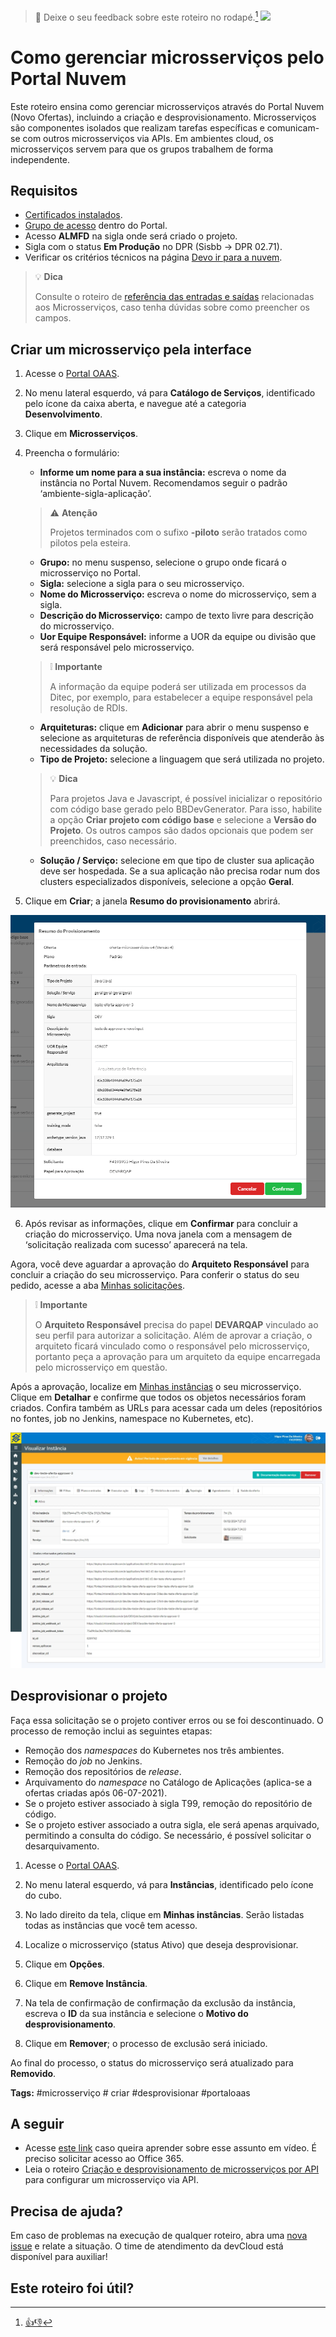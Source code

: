 > :speech_balloon: Deixe o seu feedback sobre este roteiro no rodapé.[^1]
![](https://eni.bb.com.br/eni1/matomo.php?idsite=469&amp;rec=1&amp;url=https://fontes.intranet.bb.com.br/dev/publico/roteiros/-/blob/master/ofertas/Como_gerenciar_microsserviços_Portal_Nuvem.md&amp;action_name=ofertas/Como_gerenciar_microsserviços_Portal_Nuvem)

# Como gerenciar microsserviços pelo Portal Nuvem

Este roteiro ensina como gerenciar microsserviços através do Portal Nuvem (Novo Ofertas), incluindo a criação e desprovisionamento. Microsserviços são componentes isolados que realizam tarefas específicas e comunicam-se com outros microsserviços via APIs. Em ambientes cloud, os microsserviços servem para que os grupos trabalhem de forma independente.

## Requisitos

* [Certificados instalados](https://fontes.intranet.bb.com.br/sgh/publico/atendimento/-/wikis/Portal-OaaS/01-Primeiros%20Passos#acesso-ao-portal-de-ofertas).
* [Grupo de acesso](https://fontes.intranet.bb.com.br/sgh/publico/atendimento/-/wikis/Portal-OaaS/03-Inst%C3%A2ncias) dentro do Portal.
* Acesso **ALMFD** na sigla onde será criado o projeto.
* Sigla com o status **Em Produção** no DPR (Sisbb -> DPR 02.71).
* Verificar  os critérios técnicos na página [Devo ir para a nuvem](https://cloud.dev.intranet.bb.com.br/devo-ir-para-nuvem).
> :bulb: **Dica** 
> 
> Consulte o roteiro de [referência das entradas e saídas](./ofertas/referencias/tabela_input_output.md) relacionadas aos Microsserviços, caso tenha dúvidas sobre como preencher os campos.

## Criar um microsserviço pela interface

1. Acesse o [Portal OAAS](https://portal.nuvem.bb.com.br/).

2. No menu lateral esquerdo, vá para **Catálogo de Serviços**, identificado pelo ícone da caixa aberta, e navegue até a categoria **Desenvolvimento**.

3. Clique em **Microsserviços**. 

4. Preencha o formulário:

    * **Informe um nome para a sua instância:** escreva o nome da instância no Portal Nuvem. Recomendamos seguir o padrão ‘ambiente-sigla-aplicação’.
    > :warning: **Atenção** 
    > 
    > Projetos terminados com o sufixo **-piloto** serão tratados como pilotos pela esteira.
    * **Grupo:** no menu suspenso, selecione o grupo onde ficará o microsserviço no Portal.
    * **Sigla:** selecione a sigla para o seu microsserviço.
    * **Nome do Microsserviço:** escreva o nome do microsserviço, sem a sigla.
    * **Descrição do Microsserviço:** campo de texto livre para descrição do microsserviço.
    * **Uor Equipe Responsável:** informe a UOR da equipe ou divisão que será responsável pelo microsserviço. 
    > :grey_exclamation: **Importante** 
    > 
    > A informação da equipe poderá ser utilizada em processos da Ditec, por exemplo, para estabelecer a equipe responsável pela resolução de RDIs. 
    * **Arquiteturas:** clique em **Adicionar** para abrir o menu suspenso e selecione as arquiteturas de referência disponíveis que atenderão às necessidades da solução.
    * **Tipo de Projeto:** selecione a linguagem que será utilizada no projeto. 
    > :bulb: **Dica** 
    > 
    > Para projetos Java e Javascript, é possível inicializar o repositório com código base gerado pelo BBDevGenerator. Para isso, habilite a opção **Criar projeto com código base** e selecione a **Versão do Projeto**. Os outros campos são dados opcionais que podem ser preenchidos, caso necessário.
    * **Solução / Serviço:** selecione em que tipo de cluster sua aplicação deve ser hospedada. Se a sua aplicação não precisa rodar num dos clusters especializados disponíveis, selecione a opção **Geral**.
</div>

5. Clique em **Criar**; a janela **Resumo do provisionamento** abrirá.

![ ](./imagens/Ofertas-tela5.png)

6. Após revisar as informações, clique em **Confirmar** para concluir a criação do microsserviço. Uma nova janela com a mensagem de ‘solicitação realizada com sucesso’ aparecerá na tela.

Agora, você deve aguardar a aprovação do **Arquiteto Responsável** para concluir a criação do seu microsserviço. Para conferir o status do seu pedido, acesse a aba [Minhas solicitações](https://portal.nuvem.bb.com.br/requests/user).

> :grey_exclamation: **Importante**  
> 
> O **Arquiteto Responsável** precisa do papel **DEVARQAP** vinculado ao seu perfil para autorizar a solicitação. Além de aprovar a criação, o arquiteto ficará vinculado como o responsável pelo microsserviço, portanto peça a aprovação para um arquiteto da equipe encarregada pelo microsserviço em questão.

Após a aprovação, localize em [Minhas instâncias](https://portal.nuvem.bb.com.br/view-instances/all) o seu microsserviço. Clique em **Detalhar** e confirme que todos os objetos necessários foram criados. Confira também as URLs para acessar cada um deles (repositórios no fontes, job no Jenkins, namespace no Kubernetes, etc).

  ![ ](./imagens/Ofertas-tela7.png)

## Desprovisionar o projeto

Faça essa solicitação se o projeto contiver erros ou se foi descontinuado. O processo de remoção inclui as seguintes etapas: 

* Remoção dos *namespaces* do Kubernetes nos três ambientes. 
* Remoção do *job* no Jenkins. 
* Remoção dos repositórios de *release*. 
* Arquivamento do *namespace* no Catálogo de Aplicações (aplica-se a ofertas criadas após 06-07-2021). 
* Se o projeto estiver associado à sigla T99, remoção do repositório de código. 
* Se o projeto estiver associado a outra sigla, ele será apenas arquivado, permitindo a consulta do código. Se necessário, é possível solicitar o desarquivamento.

1. Acesse o [Portal OAAS](https://portal.nuvem.bb.com.br/).

2. No menu lateral esquerdo, vá para **Instâncias**, identificado pelo ícone do cubo.

3. No lado direito da tela, clique em **Minhas instâncias**. Serão listadas todas as instâncias que você tem acesso.

4. Localize o microsserviço (status Ativo) que deseja desprovisionar. 

5. Clique em **Opções**.

6. Clique em **Remove Instância**. 

7. Na tela de confirmação de confirmação da exclusão da instância, escreva o **ID** da sua instância e selecione o **Motivo do desprovisionamento**. 

8. Clique em **Remover**; o processo de exclusão será iniciado.

Ao final do processo, o status do microsserviço será atualizado para **Removido**. 

**Tags:** #microsserviço # criar #desprovisionar #portaloaas

## A seguir

* Acesse [este link](https://web.microsoftstream.com/video/b7c41998-7e54-494c-a468-688b2cc37fde) caso queira aprender sobre esse assunto em vídeo. É preciso solicitar acesso ao Office 365.
* Leia o roteiro [Criação e desprovisionamento de microsserviços por API](/ofertas/arquivados/ofertas_CriandoMicroservico.md#cria%C3%A7%C3%A3o-e-desprovisionamento-de-microsservi%C3%A7os-por-api) para configurar um microsserviço via API.

## Precisa de ajuda?
Em caso de problemas na execução de qualquer roteiro, abra uma [nova issue](https://fontes.intranet.bb.com.br/dev/publico/atendimento/-/issues) e relate a situação. O time de atendimento da devCloud está disponível para auxiliar!  

## Este roteiro foi útil?
[^1]: [👍👎](http://feedback.dev.intranet.bb.com.br/?origem=roteiros&url_origem=fontes.intranet.bb.com.br/dev/publico/roteiros/-/blob/master/ofertas/Como_gerenciar_microsserviços_Portal_Nuvem.md&internalidade=ofertas/Como_gerenciar_microsserviços_Portal_Nuvem)
